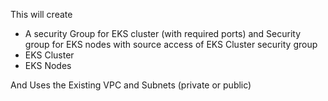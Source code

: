 This will create
- A security Group for EKS cluster (with required ports) and Security group for EKS nodes with source access of EKS Cluster security group
- EKS Cluster
- EKS Nodes


And Uses the Existing VPC and Subnets (private or public)


